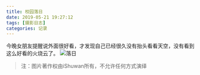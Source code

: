 ```yaml
---
title: 校园落日
date: 2019-05-21 19:27:12
tags: [摄影日志]
categories: 记录
---
```

今晚女朋友提醒说外面很好看，才发现自己已经很久没有抬头看看天空，没有看到这么好看的火烧云了。
![落日](sunsetting/setting_sun.jpg)

> 注：图片著作权由iShuwan所有，不允许任何方式演绎